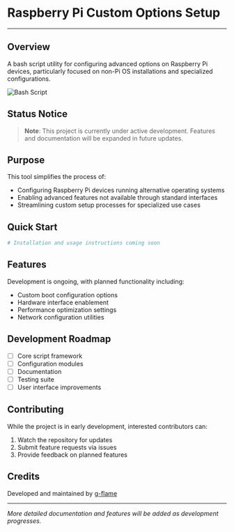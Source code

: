 # Raspberry Pi Custom Options Setup                                                                           
---

## Overview

A bash script utility for configuring advanced options on Raspberry Pi devices, particularly focused on non-Pi OS installations and specialized configurations.

![Bash Script](https://img.shields.io/badge/bash_script-%23121011.svg?style=for-the-badge&logo=gnu-bash&logoColor=white)

## Status Notice

> **Note**: This project is currently under active development. Features and documentation will be expanded in future updates.

## Purpose

This tool simplifies the process of:

- Configuring Raspberry Pi devices running alternative operating systems
- Enabling advanced features not available through standard interfaces
- Streamlining custom setup processes for specialized use cases

## Quick Start

```bash
# Installation and usage instructions coming soon
```

## Features

Development is ongoing, with planned functionality including:

- Custom boot configuration options
- Hardware interface enablement
- Performance optimization settings
- Network configuration utilities

## Development Roadmap

- [ ] Core script framework
- [ ] Configuration modules
- [ ] Documentation
- [ ] Testing suite
- [ ] User interface improvements

## Contributing

While the project is in early development, interested contributors can:

1. Watch the repository for updates
2. Submit feature requests via issues
3. Provide feedback on planned features

## Credits

Developed and maintained by [g-flame](https://github.com/g-flame)

---

_More detailed documentation and features will be added as development progresses._
